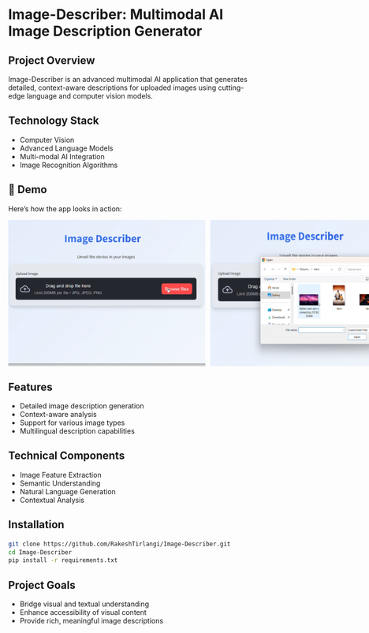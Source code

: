 # Image-Describer: Multimodal AI Image Description Generator

## Project Overview
Image-Describer is an advanced multimodal AI application that generates detailed, context-aware descriptions for uploaded images using cutting-edge language and computer vision models.

## Technology Stack
- Computer Vision
- Advanced Language Models
- Multi-modal AI Integration
- Image Recognition Algorithms

## 🎥 Demo  
Here’s how the app looks in action:  

<div style="display: flex; gap: 10px;">
  <img src="Images//id-1.png" width="400">
  <img src="Images//id-2.png" width="400">
  <img src="Images//id-3.png" width="400">
  <img src="Images//id-4.png" width="400">
  
</div>


## Features
- Detailed image description generation
- Context-aware analysis
- Support for various image types
- Multilingual description capabilities

## Technical Components
- Image Feature Extraction
- Semantic Understanding
- Natural Language Generation
- Contextual Analysis

## Installation
```bash
git clone https://github.com/RakeshTirlangi/Image-Describer.git
cd Image-Describer
pip install -r requirements.txt
```

## Project Goals
- Bridge visual and textual understanding
- Enhance accessibility of visual content
- Provide rich, meaningful image descriptions
